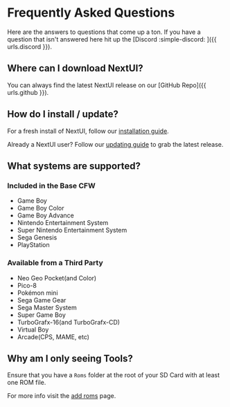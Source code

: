# Frequently Asked Questions

Here are the answers to questions that come up a ton. If you have a question that isn't answered here hit up
the [Discord :simple-discord: ]({{ urls.discord }}).

## Where can I download NextUI?

You can always find the latest NextUI release on our [GitHub Repo]({{ urls.github }}).

## How do I install / update?

For a fresh install of NextUI, follow our [installation guide](../getting-started/installation.md).

Already a NextUI user? Follow our [updating guide](../getting-started/updating.md) to grab the latest release.

## What systems are supported?

### Included in the Base CFW

* Game Boy
* Game Boy Color
* Game Boy Advance
* Nintendo Entertainment System
* Super Nintendo Entertainment System
* Sega Genesis
* PlayStation

### Available from a Third Party

* Neo Geo Pocket(and Color)
* Pico-8
* Pokémon mini
* Sega Game Gear
* Sega Master System
* Super Game Boy
* TurboGrafx-16(and TurboGrafx-CD)
* Virtual Boy
* Arcade(CPS, MAME, etc)

## Why am I only seeing Tools?

Ensure that you have a `Roms` folder at the root of your SD Card with at least one ROM file.

For more info visit the [add roms](../getting-started/roms.md) page.
